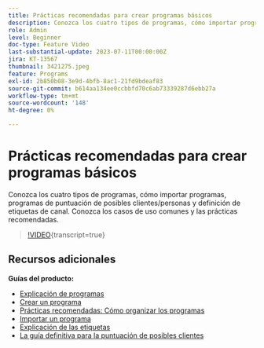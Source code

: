 ```yaml
---
title: Prácticas recomendadas para crear programas básicos
description: Conozca los cuatro tipos de programas, cómo importar programas, programas de puntuación de posibles clientes/personas y definición de etiquetas de canal. Conozca los casos de uso comunes y las prácticas recomendadas.
role: Admin
level: Beginner
doc-type: Feature Video
last-substantial-update: 2023-07-11T00:00:00Z
jira: KT-13567
thumbnail: 3421275.jpeg
feature: Programs
exl-id: 2b850b08-3e9d-4bfb-8ac1-21fd9bdeaf83
source-git-commit: b614aa134ee0ccbbfd70c6ab73339287d6ebb27a
workflow-type: tm+mt
source-wordcount: '148'
ht-degree: 0%

---
```


# Prácticas recomendadas para crear programas básicos

Conozca los cuatro tipos de programas, cómo importar programas, programas de puntuación de posibles clientes/personas y definición de etiquetas de canal. Conozca los casos de uso comunes y las prácticas recomendadas.

>[!VIDEO](https://video.tv.adobe.com/v/3421275/?learn=on){transcript=true}

## Recursos adicionales

**Guías del producto:**

* [Explicación de programas](https://experienceleague.adobe.com/docs/marketo/using/product-docs/core-marketo-concepts/programs/creating-programs/understanding-programs.html)
* [Crear un programa](https://experienceleague.adobe.com/docs/marketo/using/product-docs/core-marketo-concepts/programs/creating-programs/create-a-program.html)
* [Prácticas recomendadas: Cómo organizar los programas](https://experienceleague.adobe.com/docs/marketo/using/product-docs/core-marketo-concepts/programs/working-with-programs/best-practice-how-to-organize-your-programs.html)
* [Importar un programa](https://experienceleague.adobe.com/docs/marketo/using/product-docs/core-marketo-concepts/programs/working-with-programs/import-a-program.html)
* [Explicación de las etiquetas](https://experienceleague.adobe.com/docs/marketo/using/product-docs/core-marketo-concepts/programs/working-with-programs/understanding-tags.html)
* [La guía definitiva para la puntuación de posibles clientes](https://business.adobe.com/resources/guides/lead-scoring.html)
